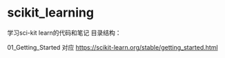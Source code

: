 # scikit_learning
学习sci-kit learn的代码和笔记
目录结构：

01_Getting_Started 对应 https://scikit-learn.org/stable/getting_started.html
